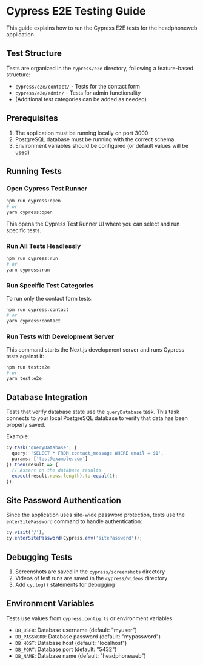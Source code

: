 # Cypress E2E Testing Guide

This guide explains how to run the Cypress E2E tests for the headphoneweb application.

## Test Structure

Tests are organized in the `cypress/e2e` directory, following a feature-based structure:

- `cypress/e2e/contact/` - Tests for the contact form
- `cypress/e2e/admin/` - Tests for admin functionality
- (Additional test categories can be added as needed)

## Prerequisites

1. The application must be running locally on port 3000
2. PostgreSQL database must be running with the correct schema
3. Environment variables should be configured (or default values will be used)

## Running Tests

### Open Cypress Test Runner

```bash
npm run cypress:open
# or
yarn cypress:open
```

This opens the Cypress Test Runner UI where you can select and run specific tests.

### Run All Tests Headlessly

```bash
npm run cypress:run
# or
yarn cypress:run
```

### Run Specific Test Categories

To run only the contact form tests:

```bash
npm run cypress:contact
# or
yarn cypress:contact
```

### Run Tests with Development Server

This command starts the Next.js development server and runs Cypress tests against it:

```bash
npm run test:e2e
# or
yarn test:e2e
```

## Database Integration

Tests that verify database state use the `queryDatabase` task. This task connects to your local PostgreSQL database to verify that data has been properly saved.

Example:

```typescript
cy.task('queryDatabase', {
  query: 'SELECT * FROM contact_message WHERE email = $1',
  params: ['test@example.com']
}).then(result => {
  // Assert on the database results
  expect(result.rows.length).to.equal(1);
});
```

## Site Password Authentication

Since the application uses site-wide password protection, tests use the `enterSitePassword` command to handle authentication:

```typescript
cy.visit('/');
cy.enterSitePassword(Cypress.env('sitePassword'));
```

## Debugging Tests

1. Screenshots are saved in the `cypress/screenshots` directory
2. Videos of test runs are saved in the `cypress/videos` directory
3. Add `cy.log()` statements for debugging

## Environment Variables

Tests use values from `cypress.config.ts` or environment variables:

- `DB_USER`: Database username (default: "myuser")
- `DB_PASSWORD`: Database password (default: "mypassword")
- `DB_HOST`: Database host (default: "localhost")
- `DB_PORT`: Database port (default: "5432")
- `DB_NAME`: Database name (default: "headphoneweb")
